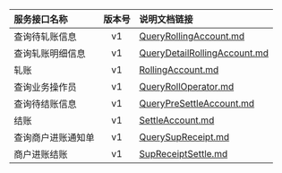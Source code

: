   
| 服务接口名称 | 版本号 | 说明文档链接 |  
| :----------------- | :-----: | :---------------- |  
| 查询待轧账信息 | v1 | [QueryRollingAccount.md](https://gitee.com/leslieleslie/gitMd/blob/master/EpeisSupp/SuppRolSetAccServer/QueryRollingAccount.md) |  
| 查询轧账明细信息 | v1 | [QueryDetailRollingAccount.md](https://gitee.com/leslieleslie/gitMd/blob/master/EpeisSupp/SuppRolSetAccServer/QueryDetailRollingAccount.md) |  
| 轧账 | v1 | [RollingAccount.md](https://gitee.com/leslieleslie/gitMd/blob/master/EpeisSupp/SuppRolSetAccServer/RollingAccount.md) |  
| 查询业务操作员 | v1 | [QueryRollOperator.md](https://gitee.com/leslieleslie/gitMd/blob/master/EpeisSupp/SuppRolSetAccServer/QueryRollOperator.md) |  
| 查询待结账信息 | v1 | [QueryPreSettleAccount.md](https://gitee.com/leslieleslie/gitMd/blob/master/EpeisSupp/SuppRolSetAccServer/QueryPreSettleAccount.md) |  
| 结账 | v1 | [SettleAccount.md](https://gitee.com/leslieleslie/gitMd/blob/master/EpeisSupp/SuppRolSetAccServer/SettleAccount.md) |  
| 查询商户进账通知单 | v1 | [QuerySupReceipt.md](https://gitee.com/leslieleslie/gitMd/blob/master/EpeisSupp/SuppRolSetAccServer/QuerySupReceipt.md) |  
| 商户进账结账 | v1 | [SupReceiptSettle.md](https://gitee.com/leslieleslie/gitMd/blob/master/EpeisSupp/SuppRolSetAccServer/SupReceiptSettle.md) |  
  
